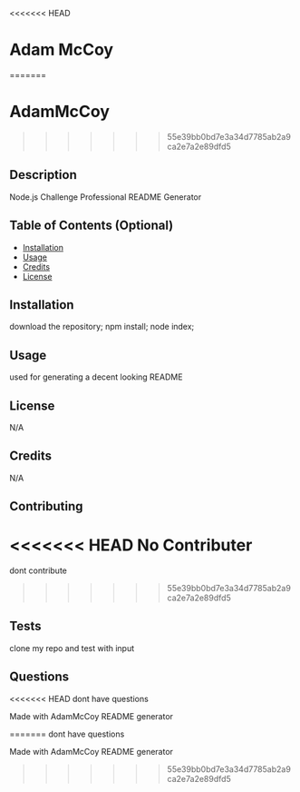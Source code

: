 
<<<<<<< HEAD
# Adam McCoy
=======
# AdamMcCoy
>>>>>>> 55e39bb0bd7e3a34d7785ab2a9ca2e7a2e89dfd5

## Description 
Node.js Challenge Professional README Generator

## Table of Contents (Optional)

* [Installation](#installation)
* [Usage](#usage)
* [Credits](#credits)
* [License](#license)

## Installation
download the repository; npm install; node index;

## Usage 
used for generating a decent looking README

## License
N/A

## Credits
N/A

## Contributing
<<<<<<< HEAD
No Contributer
=======
dont contribute
>>>>>>> 55e39bb0bd7e3a34d7785ab2a9ca2e7a2e89dfd5

## Tests
clone my repo and test with input

## Questions
<<<<<<< HEAD
dont have questions 

Made with AdamMcCoy README generator
    
=======
dont have questions

Made with AdamMcCoy README generator
    
>>>>>>> 55e39bb0bd7e3a34d7785ab2a9ca2e7a2e89dfd5
